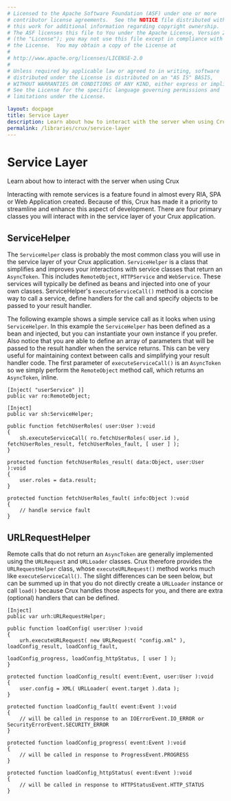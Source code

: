 ```yaml
---
# Licensed to the Apache Software Foundation (ASF) under one or more
# contributor license agreements.  See the NOTICE file distributed with
# this work for additional information regarding copyright ownership.
# The ASF licenses this file to You under the Apache License, Version 2.0
# (the "License"); you may not use this file except in compliance with
# the License.  You may obtain a copy of the License at
# 
# http://www.apache.org/licenses/LICENSE-2.0
# 
# Unless required by applicable law or agreed to in writing, software
# distributed under the License is distributed on an "AS IS" BASIS,
# WITHOUT WARRANTIES OR CONDITIONS OF ANY KIND, either express or implied.
# See the License for the specific language governing permissions and
# limitations under the License.

layout: docpage
title: Service Layer
description: Learn about how to interact with the server when using Crux
permalink: /libraries/crux/service-layer
---
```


# Service Layer

Learn about how to interact with the server when using Crux

Interacting with remote services is a feature found in almost every RIA, SPA or Web Application created. Because of this, Crux has made it a priority to streamline and enhance this aspect of development. There are four primary classes you will interact with in the service layer of your Crux application.

## ServiceHelper

The `ServiceHelper` class is probably the most common class you will use in the service layer of your Crux application. `ServiceHelper` is a class that simplifies and improves your interactions with service classes that return an `AsyncToken`. This includes `RemoteObject`, `HTTPService` and `WebService`. These services will typically be defined as beans and injected into one of your own classes. ServiceHelper's `executeServiceCall()` method is a concise way to call a service, define handlers for the call and specify objects to be passed to your result handler.

The following example shows a simple service call as it looks when using `ServiceHelper`. In this example the `ServiceHelper` has been defined as a bean and injected, but you can instantiate your own instance if you prefer. Also notice that you are able to define an array of parameters that will be passed to the result handler when the service returns. This can be very useful for maintaining context between calls and simplifying your result handler code. The first parameter of `executeServiceCall()` is an `AsyncToken` so we simply perform the `RemoteObject` method call, which returns an `AsyncToken`, inline.

```as3
[Inject( "userService" )]
public var ro:RemoteObject;
 
[Inject]
public var sh:ServiceHelper;
 
public function fetchUserRoles( user:User ):void
{
    sh.executeServiceCall( ro.fetchUserRoles( user.id ), fetchUserRoles_result, fetchUserRoles_fault, [ user ] );
}
 
protected function fetchUserRoles_result( data:Object, user:User ):void
{
    user.roles = data.result;
}
 
protected function fetchUserRoles_fault( info:Object ):void
{
    // handle service fault
}
```

## URLRequestHelper

Remote calls that do not return an `AsyncToken` are generally implemented using the `URLRequest` and `URLLoader` classes. Crux therefore provides the `URLRequestHelper` class, whose `executeURLRequest()` method works much like `executeServiceCall()`. The slight differences can be seen below, but can be summed up in that you do not directly create a `URLLoader` instance or call `load()` because Crux handles those aspects for you, and there are extra (optional) handlers that can be defined.

```as3
[Inject]
public var urh:URLRequestHelper;
 
public function loadConfig( user:User ):void
{
    urh.executeURLRequest( new URLRequest( "config.xml" ), loadConfig_result, loadConfig_fault,
                                                           loadConfig_progress, loadConfig_httpStatus, [ user ] );
}
 
protected function loadConfig_result( event:Event, user:User ):void
{
    user.config = XML( URLLoader( event.target ).data );
}
 
protected function loadConfig_fault( event:Event ):void
{
    // will be called in response to an IOErrorEvent.IO_ERROR or SecurityErrorEvent.SECURITY_ERROR
}
 
protected function loadConfig_progress( event:Event ):void
{
    // will be called in response to ProgressEvent.PROGRESS
}
 
protected function loadConfig_httpStatus( event:Event ):void
{
    // will be called in response to HTTPStatusEvent.HTTP_STATUS
}
```
